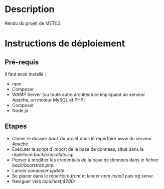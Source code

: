 # Description
Rendu du projet de MET02.

# Instructions de déploiement 

## Pré-requis

Il faut avoir installé : 
- npm
- Composer
- WAMP Server (ou toute autre architecture impliquant un serveur Apache, un moteur MySQL et PHP)
- Composer
- Node.js

## Etapes 

* Cloner le dossier *back* du projet dans le répértoire *www* du serveur Apache.
* Exécuter le script d'import de la base de données, situé dans le répértoire *back/chocolats.sql*. 
* Penser à modifier les credentials de la base de données dans le fichier *back/bootstrap.php*.
* Lancer *composer update*.
* Se placer dans le répertoire *front* et lancer *npm install* puis *ng serve*.
* Naviguer vers *localhost:4200/*.
